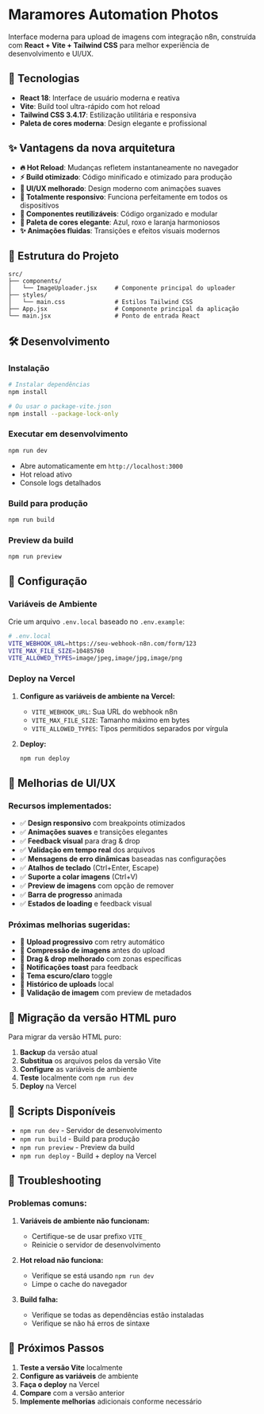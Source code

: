 # Maramores Automation Photos

Interface moderna para upload de imagens com integração n8n, construída com **React + Vite + Tailwind CSS** para melhor experiência de desenvolvimento e UI/UX.

## 🚀 Tecnologias

- **React 18**: Interface de usuário moderna e reativa
- **Vite**: Build tool ultra-rápido com hot reload
- **Tailwind CSS 3.4.17**: Estilização utilitária e responsiva
- **Paleta de cores moderna**: Design elegante e profissional

## ✨ Vantagens da nova arquitetura

- **🔥 Hot Reload**: Mudanças refletem instantaneamente no navegador
- **⚡ Build otimizado**: Código minificado e otimizado para produção
- **🎨 UI/UX melhorado**: Design moderno com animações suaves
- **📱 Totalmente responsivo**: Funciona perfeitamente em todos os dispositivos
- **🎯 Componentes reutilizáveis**: Código organizado e modular
- **🌙 Paleta de cores elegante**: Azul, roxo e laranja harmoniosos
- **✨ Animações fluidas**: Transições e efeitos visuais modernos

## 📁 Estrutura do Projeto

```
src/
├── components/
│   └── ImageUploader.jsx     # Componente principal do uploader
├── styles/
│   └── main.css              # Estilos Tailwind CSS
├── App.jsx                   # Componente principal da aplicação
└── main.jsx                  # Ponto de entrada React
```

## 🛠️ Desenvolvimento

### Instalação

```bash
# Instalar dependências
npm install

# Ou usar o package-vite.json
npm install --package-lock-only
```

### Executar em desenvolvimento

```bash
npm run dev
```

- Abre automaticamente em `http://localhost:3000`
- Hot reload ativo
- Console logs detalhados

### Build para produção

```bash
npm run build
```

### Preview da build

```bash
npm run preview
```

## 🔧 Configuração

### Variáveis de Ambiente

Crie um arquivo `.env.local` baseado no `.env.example`:

```bash
# .env.local
VITE_WEBHOOK_URL=https://seu-webhook-n8n.com/form/123
VITE_MAX_FILE_SIZE=10485760
VITE_ALLOWED_TYPES=image/jpeg,image/jpg,image/png
```

### Deploy na Vercel

1. **Configure as variáveis de ambiente na Vercel:**

   - `VITE_WEBHOOK_URL`: Sua URL do webhook n8n
   - `VITE_MAX_FILE_SIZE`: Tamanho máximo em bytes
   - `VITE_ALLOWED_TYPES`: Tipos permitidos separados por vírgula

2. **Deploy:**
   ```bash
   npm run deploy
   ```

## 🎨 Melhorias de UI/UX

### Recursos implementados:

- ✅ **Design responsivo** com breakpoints otimizados
- ✅ **Animações suaves** e transições elegantes
- ✅ **Feedback visual** para drag & drop
- ✅ **Validação em tempo real** dos arquivos
- ✅ **Mensagens de erro dinâmicas** baseadas nas configurações
- ✅ **Atalhos de teclado** (Ctrl+Enter, Escape)
- ✅ **Suporte a colar imagens** (Ctrl+V)
- ✅ **Preview de imagens** com opção de remover
- ✅ **Barra de progresso** animada
- ✅ **Estados de loading** e feedback visual

### Próximas melhorias sugeridas:

- 🔄 **Upload progressivo** com retry automático
- 🔄 **Compressão de imagens** antes do upload
- 🔄 **Drag & drop melhorado** com zonas específicas
- 🔄 **Notificações toast** para feedback
- 🔄 **Tema escuro/claro** toggle
- 🔄 **Histórico de uploads** local
- 🔄 **Validação de imagem** com preview de metadados

## 🔄 Migração da versão HTML puro

Para migrar da versão HTML puro:

1. **Backup** da versão atual
2. **Substitua** os arquivos pelos da versão Vite
3. **Configure** as variáveis de ambiente
4. **Teste** localmente com `npm run dev`
5. **Deploy** na Vercel

## 📝 Scripts Disponíveis

- `npm run dev` - Servidor de desenvolvimento
- `npm run build` - Build para produção
- `npm run preview` - Preview da build
- `npm run deploy` - Build + deploy na Vercel

## 🐛 Troubleshooting

### Problemas comuns:

1. **Variáveis de ambiente não funcionam:**

   - Certifique-se de usar prefixo `VITE_`
   - Reinicie o servidor de desenvolvimento

2. **Hot reload não funciona:**

   - Verifique se está usando `npm run dev`
   - Limpe o cache do navegador

3. **Build falha:**
   - Verifique se todas as dependências estão instaladas
   - Verifique se não há erros de sintaxe

## 🚀 Próximos Passos

1. **Teste a versão Vite** localmente
2. **Configure as variáveis** de ambiente
3. **Faça o deploy** na Vercel
4. **Compare** com a versão anterior
5. **Implemente melhorias** adicionais conforme necessário
